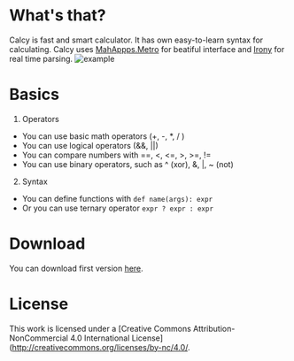 # What's that?
Calcy is fast and smart calculator. It has own easy-to-learn syntax for calculating. Calcy uses [MahAppps.Metro](https://github.com/MahApps/MahApps.Metro) for beatiful interface and [Irony](https://irony.codeplex.com/) for real time parsing.
![example](http://i.imgur.com/cUPvGKd.gif)
# Basics

1. Operators
  + You can use basic math operators (+, -, *, / )
  + You can use logical operators (&&, ||)
  + You can compare numbers with ==, <, <=, >, >=, !=
  + You can use binary operators, such as ^ (xor), &, |, ~ (not)
2. Syntax
  + You can define functions with `def name(args): expr`
  + Or you can use ternary operator `expr ? expr : expr`

# Download
You can download first version [here](https://github.com/yegorf1/Calcy/releases/tag/v0.1-beta).
  
# License
This work is licensed under a [Creative Commons Attribution-NonCommercial 4.0 International License](http://creativecommons.org/licenses/by-nc/4.0/.
